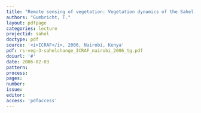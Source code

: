 ```yaml
---
title: "Remote sensing of vegetation: Vegetation dynamics of the Sahel, 1982-2004"
authors: "Gumbricht, T."
layout: pdfpage
categories: lecture
projectid: sahel
doctype: pdf
source: '<i>ICRAF</i>, 2006, Nairobi, Kenya'
pdf: rs-veg-3-sahelchange_ICRAF_nairobi_2006_tg.pdf
doiurl: '#'
date: 2006-02-03
pattern:
process:
pages:
number:
issue:
editor:
access: 'pdfaccess'
---
```

